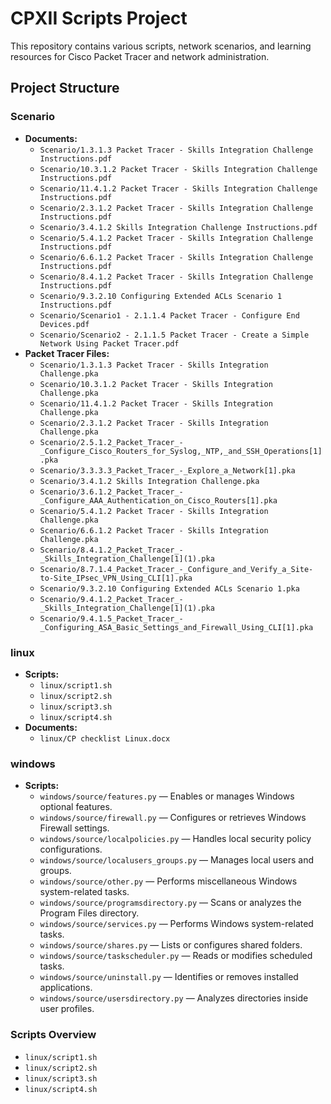 # CPXII Scripts Project

This repository contains various scripts, network scenarios, and learning resources for Cisco Packet Tracer and network administration.

## Project Structure

### Scenario
- **Documents:**
  - `Scenario/1.3.1.3 Packet Tracer - Skills Integration Challenge Instructions.pdf`
  - `Scenario/10.3.1.2 Packet Tracer - Skills Integration Challenge Instructions.pdf`
  - `Scenario/11.4.1.2 Packet Tracer - Skills Integration Challenge Instructions.pdf`
  - `Scenario/2.3.1.2 Packet Tracer - Skills Integration Challenge Instructions.pdf`
  - `Scenario/3.4.1.2 Skills Integration Challenge Instructions.pdf`
  - `Scenario/5.4.1.2 Packet Tracer - Skills Integration Challenge Instructions.pdf`
  - `Scenario/6.6.1.2 Packet Tracer - Skills Integration Challenge Instructions.pdf`
  - `Scenario/8.4.1.2 Packet Tracer - Skills Integration Challenge Instructions.pdf`
  - `Scenario/9.3.2.10 Configuring Extended ACLs Scenario 1 Instructions.pdf`
  - `Scenario/Scenario1 - 2.1.1.4 Packet Tracer - Configure End Devices.pdf`
  - `Scenario/Scenario2 - 2.1.1.5 Packet Tracer - Create a Simple  Network Using Packet Tracer.pdf`
- **Packet Tracer Files:**
  - `Scenario/1.3.1.3 Packet Tracer - Skills Integration Challenge.pka`
  - `Scenario/10.3.1.2 Packet Tracer - Skills Integration Challenge.pka`
  - `Scenario/11.4.1.2 Packet Tracer - Skills Integration Challenge.pka`
  - `Scenario/2.3.1.2 Packet Tracer - Skills Integration Challenge.pka`
  - `Scenario/2.5.1.2_Packet_Tracer_-_Configure_Cisco_Routers_for_Syslog,_NTP,_and_SSH_Operations[1].pka`
  - `Scenario/3.3.3.3_Packet_Tracer_-_Explore_a_Network[1].pka`
  - `Scenario/3.4.1.2 Skills Integration Challenge.pka`
  - `Scenario/3.6.1.2_Packet_Tracer_-_Configure_AAA_Authentication_on_Cisco_Routers[1].pka`
  - `Scenario/5.4.1.2 Packet Tracer - Skills Integration Challenge.pka`
  - `Scenario/6.6.1.2 Packet Tracer - Skills Integration Challenge.pka`
  - `Scenario/8.4.1.2_Packet_Tracer_-_Skills_Integration_Challenge[1](1).pka`
  - `Scenario/8.7.1.4_Packet_Tracer_-_Configure_and_Verify_a_Site-to-Site_IPsec_VPN_Using_CLI[1].pka`
  - `Scenario/9.3.2.10 Configuring Extended ACLs Scenario 1.pka`
  - `Scenario/9.4.1.2_Packet_Tracer_-_Skills_Integration_Challenge[1](1).pka`
  - `Scenario/9.4.1.5_Packet_Tracer_-_Configuring_ASA_Basic_Settings_and_Firewall_Using_CLI[1].pka`

### linux
- **Scripts:**
  - `linux/script1.sh`
  - `linux/script2.sh`
  - `linux/script3.sh`
  - `linux/script4.sh`
- **Documents:**
  - `linux/CP checklist Linux.docx`

### windows
- **Scripts:**
  - `windows/source/features.py` — Enables or manages Windows optional features.
  - `windows/source/firewall.py` — Configures or retrieves Windows Firewall settings.
  - `windows/source/localpolicies.py` — Handles local security policy configurations.
  - `windows/source/localusers_groups.py` — Manages local users and groups.
  - `windows/source/other.py` — Performs miscellaneous Windows system-related tasks.
  - `windows/source/programsdirectory.py` — Scans or analyzes the Program Files directory.
  - `windows/source/services.py` — Performs Windows system-related tasks.
  - `windows/source/shares.py` — Lists or configures shared folders.
  - `windows/source/taskscheduler.py` — Reads or modifies scheduled tasks.
  - `windows/source/uninstall.py` — Identifies or removes installed applications.
  - `windows/source/usersdirectory.py` — Analyzes directories inside user profiles.

### Scripts Overview
- `linux/script1.sh`
- `linux/script2.sh`
- `linux/script3.sh`
- `linux/script4.sh`
